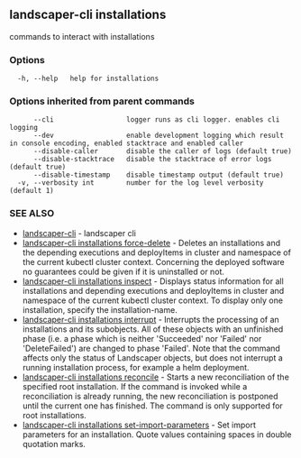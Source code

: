 ## landscaper-cli installations

commands to interact with installations

### Options

```
  -h, --help   help for installations
```

### Options inherited from parent commands

```
      --cli                  logger runs as cli logger. enables cli logging
      --dev                  enable development logging which result in console encoding, enabled stacktrace and enabled caller
      --disable-caller       disable the caller of logs (default true)
      --disable-stacktrace   disable the stacktrace of error logs (default true)
      --disable-timestamp    disable timestamp output (default true)
  -v, --verbosity int        number for the log level verbosity (default 1)
```

### SEE ALSO

* [landscaper-cli](landscaper-cli.md)	 - landscaper cli
* [landscaper-cli installations force-delete](landscaper-cli_installations_force-delete.md)	 - Deletes an installations and the depending executions and deployItems in cluster and namespace of the current kubectl cluster context. Concerning the deployed software no guarantees could be given if it is uninstalled or not.
* [landscaper-cli installations inspect](landscaper-cli_installations_inspect.md)	 - Displays status information for all installations and depending executions and deployItems in cluster and namespace of the current kubectl cluster context. To display only one installation, specify the installation-name.
* [landscaper-cli installations interrupt](landscaper-cli_installations_interrupt.md)	 - Interrupts the processing of an installations and its subobjects. All of these objects with an unfinished phase (i.e. a phase which is neither 'Succeeded' nor 'Failed' nor 'DeleteFailed') are changed to phase 'Failed'. Note that the command affects only the status of Landscaper objects, but does not interrupt a running installation process, for example a helm deployment.
* [landscaper-cli installations reconcile](landscaper-cli_installations_reconcile.md)	 - Starts a new reconciliation of the specified root installation. If the command is invoked while a reconciliation is already running, the new reconciliation is postponed until the current one has finished. The command is only supported for root installations.
* [landscaper-cli installations set-import-parameters](landscaper-cli_installations_set-import-parameters.md)	 - Set import parameters for an installation. Quote values containing spaces in double quotation marks.

